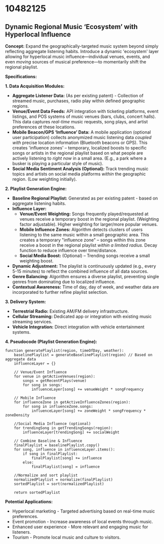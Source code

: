 # 10482125

## Dynamic Regional Music ‘Ecosystem’ with Hyperlocal Influence

**Concept:** Expand the geographically-targeted music system beyond simply reflecting aggregate listening habits. Introduce a dynamic 'ecosystem' layer allowing for hyperlocal music influence—individual venues, events, and even *moving* sources of musical preference—to momentarily shift the regional playlist.

**Specifications:**

**1. Data Acquisition Modules:**

*   **Aggregate Listener Data:** (As per existing patent) - Collection of streamed music, purchases, radio play within defined geographic regions.
*   **Venue/Event Data Feeds:** API integration with ticketing platforms, event listings, and POS systems of music venues (bars, clubs, concert halls). This data captures *real-time* music requests, song plays, and artist preferences *at* these locations.
*   **Mobile Beacon/GPS ‘Influence’ Data:** A mobile application (optional user participation) collects anonymized music listening data *coupled with* precise location information (Bluetooth beacons or GPS).  This creates 'influence zones' – temporary, localized boosts to specific songs or artists in the regional playlist based on what people are actively listening to *right now* in a small area.  (E.g., a park where a busker is playing a particular style of music).
*   **Social Media Sentiment Analysis (Optional):** Track trending music topics and artists on social media platforms *within* the geographic region. (Low weighting initially).

**2. Playlist Generation Engine:**

*   **Baseline Regional Playlist:**  Generated as per existing patent - based on aggregate listening habits.
*   **Influence Layer:** 
    *   **Venue/Event Weighting:** Songs frequently played/requested at venues receive a temporary boost in the regional playlist. (Weighting factor adjustable).  Higher weighting for larger/more popular venues.
    *   **Mobile Influence Zones:**  Algorithm detects clusters of users listening to the same music within a small geographic area. This creates a temporary "influence zone" – songs within this zone receive a boost in the regional playlist *within a limited radius*.  Decay function to reduce influence over time/distance.
    *   **Social Media Boost:** (Optional) – Trending songs receive a small weighting boost.
*   **Dynamic Adjustment:** The playlist is continuously updated (e.g., every 5-15 minutes) to reflect the combined influence of all data sources.
*   **Genre Balancing:**  Algorithm ensures a diverse playlist, preventing single genres from dominating due to localized influence.
*   **Contextual Awareness:** Time of day, day of week, and weather data are incorporated to further refine playlist selection.

**3. Delivery System:**

*   **Terrestrial Radio:**  Existing AM/FM delivery infrastructure.
*   **Cellular Streaming:**  Dedicated app or integration with existing music streaming services.
*   **Vehicle Integration:** Direct integration with vehicle entertainment systems.

**4. Pseudocode (Playlist Generation Engine):**

```
function generatePlaylist(region, timeOfDay, weather):
    baselinePlaylist = generateBaselinePlaylist(region) // Based on aggregate data
    influenceLayer = {}

    // Venue/Event Influence
    for venue in getActiveVenues(region):
        songs = getRecentPlays(venue)
        for song in songs:
            influenceLayer[song] += venueWeight * songFrequency

    // Mobile Influence
    for influenceZone in getActiveInfluenceZones(region):
        for song in influenceZone.songs:
            influenceLayer[song] += zoneWeight * songFrequency * zoneDensity

    //Social Media Influence (optional)
    for trendingSong in getTrendingSongs(region):
        influenceLayer[trendingSong] += socialWeight

    // Combine Baseline & Influence
    finalPlaylist = baselinePlaylist.copy()
    for song, influence in influenceLayer.items():
        if song in finalPlaylist:
            finalPlaylist[song] += influence
        else:
            finalPlaylist[song] = influence

    //Normalize and sort playlist
    normalizedPlaylist = normalize(finalPlaylist)
    sortedPlaylist = sort(normalizedPlaylist)

    return sortedPlaylist
```

**Potential Applications:**

*   Hyperlocal marketing - Targeted advertising based on real-time music preferences.
*   Event promotion - Increase awareness of local events through music.
*   Enhanced user experience - More relevant and engaging music for listeners.
*   Tourism - Promote local music and culture to visitors.
